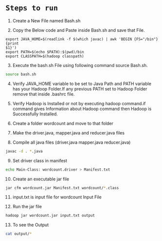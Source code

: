 # `Steps to run`

1. Create a New File named Bash.sh

2. Copy the Below code and Paste inside Bash.sh and save that File.
```
export JAVA_HOME=$(readlink -f $(which javac) | awk 'BEGIN {FS="/bin"} {print
$1}')
export PATH=$(echo $PATH):$(pwd)/bin
export CLASSPATH=$(hadoop classpath)
```

3. Execute the bash.sh File using following command source Bash.sh.
```sh
source bash.sh
```

4. Verify JAVA_HOME variable to be set to Java Path and PATH variable has your Hadoop Folder.If any previous PATH set to Hadoop Folder remove that inside .bashrc
file.

5. Verify Hadoop is Installed or not by executing hadoop command.if command gives Information about Hadoop command then Hadoop is Successfully Installed.

6. Create a folder wordcount and move to that folder

7. Make the driver.java, mapper.java and reducer.java files

8. Compile all java files (driver.java mapper.java reducer.java)
```sh
javac -d . *.java
```

9. Set driver class in manifest
```sh
echo Main-Class: wordcount.driver > Manifest.txt
```

10. Create an executable jar file
```sh
jar cfm wordcount.jar Manifest.txt wordcount/*.class
```

11. input.txt is input file for wordcount Input File

12. Run the jar file
```sh
hadoop jar wordcount.jar input.txt output
```

13. To see the Output
```sh
cat output/*
```
